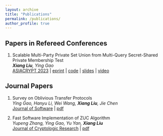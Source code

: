 ```yaml
---
layout: archive
title: "Publications"
permalink: /publications/
author_profile: true
---
```


## Papers in Refereed Conferences

1. Scalable Multi-Party Private Set Union from Multi-Query Secret-Shared Private Membership Test <br>
***Xiang Liu**, Ying Gao* <br>
<a href="https://asiacrypt.iacr.org/2023/" target="_blank">ASIACRYPT 2023</a> | <a href="https://eprint.iacr.org/2023/1413" target="_blank">eprint</a> | <a href="https://github.com/lx-1234/MPSU" target="_blank">code</a> | <a href="https://iacr.org/submit/files/slides/2023/asiacrypt/asiacrypt2023/22/slides.pdf" target="_blank">slides</a> | <a href="https://www.youtube.com/watch?v=V-a1T2a7hwo&t=158s" target="_blank">video</a>


## Journal Papers

1. Survey on Oblivious Transfer Protocols <br>
*Ying Gao, Hanyu Li, Wei Wang, **Xiang Liu**, Jie Chen* <br>
<a href="https://www.jos.org.cn/josen/home?id=20210909102939001&name=English" target="_blank">Journal of Software</a> | <a href="https://www.jos.org.cn/josen/article/abstract/6692?st=search" target="_blank">pdf</a>

2. Fast Software Implementation of ZUC Algorithm <br>
*Yupeng Zhang, Ying Gao, Yu Yan, **Xiang Liu*** <br>
<a href="http://www.jcr.cacrnet.org.cn/EN/home" target="_blank">Journal of Cryptologic Research</a> | <a href="http://www.jcr.cacrnet.org.cn/EN/10.13868/j.cnki.jcr.000446" target="_blank">pdf</a>



<!-- {% if author.googlescholar %}
  You can also find my articles on <u><a href="{{author.googlescholar}}">my Google Scholar profile</a>.</u>
{% endif %}

{% include base_path %}

{% for post in site.publications reversed %}
  {% include archive-single.html %}
{% endfor %} -->
